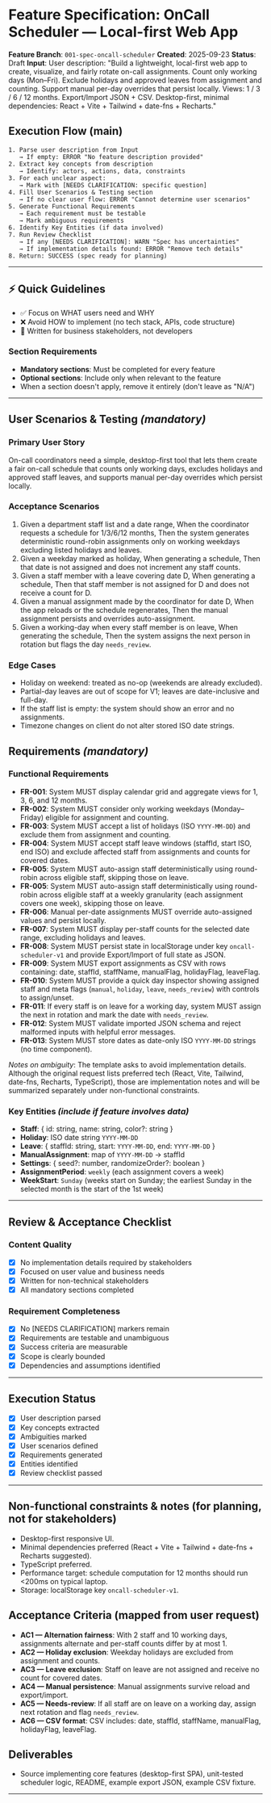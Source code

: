 # Feature Specification: OnCall Scheduler — Local-first Web App

**Feature Branch**: `001-spec-oncall-scheduler`
**Created**: 2025-09-23
**Status**: Draft
**Input**: User description: "Build a lightweight, local-first web app to create, visualize, and fairly rotate on-call assignments. Count only working days (Mon–Fri). Exclude holidays and approved leaves from assignment and counting. Support manual per-day overrides that persist locally. Views: 1 / 3 / 6 / 12 months. Export/Import JSON + CSV. Desktop-first, minimal dependencies: React + Vite + Tailwind + date-fns + Recharts."

## Execution Flow (main)
```
1. Parse user description from Input
   → If empty: ERROR "No feature description provided"
2. Extract key concepts from description
   → Identify: actors, actions, data, constraints
3. For each unclear aspect:
   → Mark with [NEEDS CLARIFICATION: specific question]
4. Fill User Scenarios & Testing section
   → If no clear user flow: ERROR "Cannot determine user scenarios"
5. Generate Functional Requirements
   → Each requirement must be testable
   → Mark ambiguous requirements
6. Identify Key Entities (if data involved)
7. Run Review Checklist
   → If any [NEEDS CLARIFICATION]: WARN "Spec has uncertainties"
   → If implementation details found: ERROR "Remove tech details"
8. Return: SUCCESS (spec ready for planning)
```

---

## ⚡ Quick Guidelines
- ✅ Focus on WHAT users need and WHY
- ❌ Avoid HOW to implement (no tech stack, APIs, code structure)
- 👥 Written for business stakeholders, not developers

### Section Requirements
- **Mandatory sections**: Must be completed for every feature
- **Optional sections**: Include only when relevant to the feature
- When a section doesn't apply, remove it entirely (don't leave as "N/A")

---

## User Scenarios & Testing *(mandatory)*

### Primary User Story
On-call coordinators need a simple, desktop-first tool that lets them create a fair on-call schedule that counts only working days, excludes holidays and approved staff leaves, and supports manual per-day overrides which persist locally.

### Acceptance Scenarios
1. Given a department staff list and a date range, When the coordinator requests a schedule for 1/3/6/12 months, Then the system generates deterministic round-robin assignments only on working weekdays excluding listed holidays and leaves.
2. Given a weekday marked as holiday, When generating a schedule, Then that date is not assigned and does not increment any staff counts.
3. Given a staff member with a leave covering date D, When generating a schedule, Then that staff member is not assigned for D and does not receive a count for D.
4. Given a manual assignment made by the coordinator for date D, When the app reloads or the schedule regenerates, Then the manual assignment persists and overrides auto-assignment.
5. Given a working-day when every staff member is on leave, When generating the schedule, Then the system assigns the next person in rotation but flags the day `needs_review`.

### Edge Cases
- Holiday on weekend: treated as no-op (weekends are already excluded).
- Partial-day leaves are out of scope for V1; leaves are date-inclusive and full-day.
- If the staff list is empty: the system should show an error and no assignments.
- Timezone changes on client do not alter stored ISO date strings.

## Requirements *(mandatory)*

### Functional Requirements
- **FR-001**: System MUST display calendar grid and aggregate views for 1, 3, 6, and 12 months.
- **FR-002**: System MUST consider only working weekdays (Monday–Friday) eligible for assignment and counting.
- **FR-003**: System MUST accept a list of holidays (ISO `YYYY-MM-DD`) and exclude them from assignment and counting.
- **FR-004**: System MUST accept staff leave windows (staffId, start ISO, end ISO) and exclude affected staff from assignments and counts for covered dates.
- **FR-005**: System MUST auto-assign staff deterministically using round-robin across eligible staff, skipping those on leave.
 - **FR-005**: System MUST auto-assign staff deterministically using round-robin across eligible staff at a weekly granularity (each assignment covers one week), skipping those on leave.
- **FR-006**: Manual per-date assignments MUST override auto-assigned values and persist locally.
- **FR-007**: System MUST display per-staff counts for the selected date range, excluding holidays and leaves.
- **FR-008**: System MUST persist state in localStorage under key `oncall-scheduler-v1` and provide Export/Import of full state as JSON.
- **FR-009**: System MUST export assignments as CSV with rows containing: date, staffId, staffName, manualFlag, holidayFlag, leaveFlag.
- **FR-010**: System MUST provide a quick day inspector showing assigned staff and meta flags (`manual`, `holiday`, `leave`, `needs_review`) with controls to assign/unset.
- **FR-011**: If every staff is on leave for a working day, system MUST assign the next in rotation and mark the date with `needs_review`.
- **FR-012**: System MUST validate imported JSON schema and reject malformed inputs with helpful error messages.
- **FR-013**: System MUST store dates as date-only ISO `YYYY-MM-DD` strings (no time component).

*Notes on ambiguity*: The template asks to avoid implementation details. Although the original request lists preferred tech (React, Vite, Tailwind, date-fns, Recharts, TypeScript), those are implementation notes and will be summarized separately under non-functional constraints.

### Key Entities *(include if feature involves data)*
- **Staff**: { id: string, name: string, color?: string }
- **Holiday**: ISO date string `YYYY-MM-DD`
- **Leave**: { staffId: string, start: `YYYY-MM-DD`, end: `YYYY-MM-DD` }
- **ManualAssignment**: map of `YYYY-MM-DD` -> staffId
- **Settings**: { seed?: number, randomizeOrder?: boolean }
 - **AssignmentPeriod**: `weekly` (each assignment covers a week)
 - **WeekStart**: `Sunday` (weeks start on Sunday; the earliest Sunday in the selected month is the start of the 1st week)

---

## Review & Acceptance Checklist

### Content Quality
- [x] No implementation details required by stakeholders
- [x] Focused on user value and business needs
- [x] Written for non-technical stakeholders
- [x] All mandatory sections completed

### Requirement Completeness
- [x] No [NEEDS CLARIFICATION] markers remain
- [x] Requirements are testable and unambiguous
- [x] Success criteria are measurable
- [x] Scope is clearly bounded
- [x] Dependencies and assumptions identified

---

## Execution Status

- [x] User description parsed
- [x] Key concepts extracted
- [x] Ambiguities marked
- [x] User scenarios defined
- [x] Requirements generated
- [x] Entities identified
- [x] Review checklist passed

---

## Non-functional constraints & notes (for planning, not for stakeholders)
- Desktop-first responsive UI.
- Minimal dependencies preferred (React + Vite + Tailwind + date-fns + Recharts suggested).
- TypeScript preferred.
- Performance target: schedule computation for 12 months should run <200ms on typical laptop.
- Storage: localStorage key `oncall-scheduler-v1`.

## Acceptance Criteria (mapped from user request)
- **AC1 — Alternation fairness**: With 2 staff and 10 working days, assignments alternate and per-staff counts differ by at most 1.
- **AC2 — Holiday exclusion**: Weekday holidays are excluded from assignment and counts.
- **AC3 — Leave exclusion**: Staff on leave are not assigned and receive no count for covered dates.
- **AC4 — Manual persistence**: Manual assignments survive reload and export/import.
- **AC5 — Needs-review**: If all staff are on leave on a working day, assign next rotation and flag `needs_review`.
- **AC6 — CSV format**: CSV includes: date, staffId, staffName, manualFlag, holidayFlag, leaveFlag.

## Deliverables
- Source implementing core features (desktop-first SPA), unit-tested scheduler logic, README, example export JSON, example CSV fixture.

---

```
